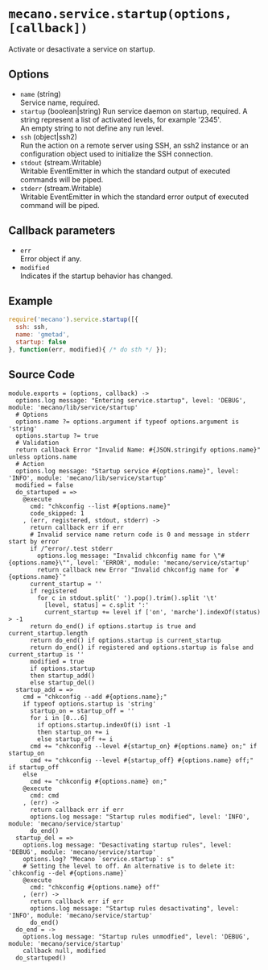 
# `mecano.service.startup(options, [callback])`

Activate or desactivate a service on startup.

## Options

*   `name` (string)   
    Service name, required.   
*   `startup` (boolean|string)
    Run service daemon on startup, required. A string represent a list of activated
    levels, for example '2345'.   
    An empty string to not define any run level.   
*   `ssh` (object|ssh2)   
    Run the action on a remote server using SSH, an ssh2 instance or an
    configuration object used to initialize the SSH connection.   
*   `stdout` (stream.Writable)   
    Writable EventEmitter in which the standard output of executed commands will
    be piped.   
*   `stderr` (stream.Writable)   
    Writable EventEmitter in which the standard error output of executed command
    will be piped.   

## Callback parameters

*   `err`   
    Error object if any.   
*   `modified`   
    Indicates if the startup behavior has changed.   

## Example

```js
require('mecano').service.startup([{
  ssh: ssh,
  name: 'gmetad',
  startup: false
}, function(err, modified){ /* do sth */ });
```

## Source Code

    module.exports = (options, callback) ->
      options.log message: "Entering service.startup", level: 'DEBUG', module: 'mecano/lib/service/startup'
      # Options
      options.name ?= options.argument if typeof options.argument is 'string'
      options.startup ?= true
      # Validation
      return callback Error "Invalid Name: #{JSON.stringify options.name}" unless options.name
      # Action
      options.log message: "Startup service #{options.name}", level: 'INFO', module: 'mecano/lib/service/startup'
      modified = false
      do_startuped = =>
        @execute
          cmd: "chkconfig --list #{options.name}"
          code_skipped: 1
        , (err, registered, stdout, stderr) ->
          return callback err if err
          # Invalid service name return code is 0 and message in stderr start by error
          if /^error/.test stderr
            options.log message: "Invalid chkconfig name for \"#{options.name}\"", level: 'ERROR', module: 'mecano/service/startup'
            return callback new Error "Invalid chkconfig name for `#{options.name}`"
          current_startup = ''
          if registered
            for c in stdout.split(' ').pop().trim().split '\t'
              [level, status] = c.split ':'
              current_startup += level if ['on', 'marche'].indexOf(status) > -1
          return do_end() if options.startup is true and current_startup.length
          return do_end() if options.startup is current_startup
          return do_end() if registered and options.startup is false and current_startup is ''
          modified = true
          if options.startup
          then startup_add()
          else startup_del()
      startup_add = =>
        cmd = "chkconfig --add #{options.name};"
        if typeof options.startup is 'string'
          startup_on = startup_off = ''
          for i in [0...6]
            if options.startup.indexOf(i) isnt -1
            then startup_on += i
            else startup_off += i
          cmd += "chkconfig --level #{startup_on} #{options.name} on;" if startup_on
          cmd += "chkconfig --level #{startup_off} #{options.name} off;" if startup_off
        else
          cmd += "chkconfig #{options.name} on;"
        @execute
          cmd: cmd
        , (err) ->
          return callback err if err
          options.log message: "Startup rules modified", level: 'INFO', module: 'mecano/service/startup'
          do_end()
      startup_del = =>
        options.log message: "Desactivating startup rules", level: 'DEBUG', module: 'mecano/service/startup'
        options.log? "Mecano `service.startup`: s"
        # Setting the level to off. An alternative is to delete it: `chkconfig --del #{options.name}`
        @execute
          cmd: "chkconfig #{options.name} off"
        , (err) ->
          return callback err if err
          options.log message: "Startup rules desactivating", level: 'INFO', module: 'mecano/service/startup'
          do_end()
      do_end = ->
        options.log message: "Startup rules unmodfied", level: 'DEBUG', module: 'mecano/service/startup'
        callback null, modified
      do_startuped()
